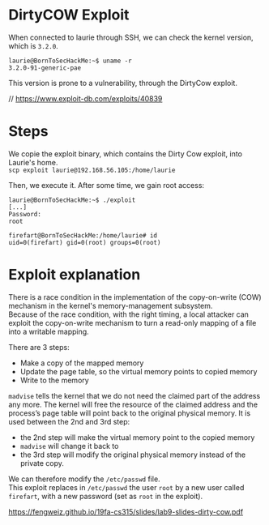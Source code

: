 # DirtyCOW Exploit

When connected to laurie through SSH, we can check the kernel version, which is `3.2.0`.  
```
laurie@BornToSecHackMe:~$ uname -r
3.2.0-91-generic-pae
```

This version is prone to a vulnerability, through the DirtyCow exploit.  

// https://www.exploit-db.com/exploits/40839  

# Steps

We copie the exploit binary, which contains the Dirty Cow exploit, into Laurie's home.  
`scp exploit laurie@192.168.56.105:/home/laurie`

Then, we execute it. After some time, we gain root access:  
```
laurie@BornToSecHackMe:~$ ./exploit
[...]
Password:
root

firefart@BornToSecHackMe:/home/laurie# id
uid=0(firefart) gid=0(root) groups=0(root)
```

# Exploit explanation

There is a race condition in the implementation of the copy-on-write (COW) mechanism in the kernel's memory-management subsystem.  
Because of the race condition, with the right timing, a local attacker can exploit the copy-on-write mechanism to turn a read-only mapping of a file into a writable mapping.  

There are 3 steps:  
- Make a copy of the mapped memory
- Update the page table, so the virtual memory points to
copied memory
- Write to the memory

`madvise` tells the kernel that we do not need the claimed part of the address any more. The kernel will free the resource of the claimed address and the process’s page table will point back to the original physical memory. 
It is used between the 2nd and 3rd step:  
- the 2nd step will make the virtual memory point to the copied memory
- `madvise` will change it back to 
- the 3rd step will modify the original physical memory instead of the private copy.

We can therefore modify the `/etc/passwd` file.  
This exploit replaces in `/etc/passwd` the user `root` by a new user called `firefart`, with a new password (set as `root` in the exploit).  


https://fengweiz.github.io/19fa-cs315/slides/lab9-slides-dirty-cow.pdf